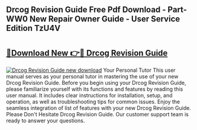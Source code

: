 ## Drcog Revision Guide Free Pdf Download - Part-WW0 New Repair Owner Guide - User Service Edition TzU4V

# <h2><a href="http://bc56042.oget.top/?id=Drcog+Revision+Guide">🔗Download New 👉🔴 Drcog Revision Guide</a></h2>

[![Drcog Revision Guide new download](https://i.imgur.com/5g1atiW.png)](http://bc56042.oget.top/?id=Drcog+Revision+Guide)
Your Personal Tutor This user manual serves as your personal tutor in mastering the use of your new Drcog Revision Guide. Before you begin using your Drcog Revision Guide, please familiarize yourself with its functions and features by reading this user manual. It includes clear instructions for installation, setup, and operation, as well as troubleshooting tips for common issues. Enjoy the seamless integration of list of features with your new Drcog Revision Guide. Please Don't Hesitate Drcog Revision Guide. Our customer support team is ready to answer your questions.
